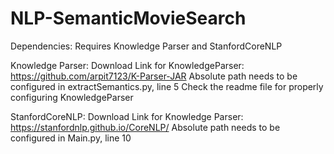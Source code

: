 # NLP-SemanticMovieSearch

Dependencies:
Requires Knowledge Parser and StanfordCoreNLP

Knowledge Parser:
Download Link for KnowledgeParser: https://github.com/arpit7123/K-Parser-JAR
Absolute path needs to be configured in extractSemantics.py, line 5
Check the readme file for properly configuring KnowledgeParser

StanfordCoreNLP:
Download Link for Knowledge Parser: https://stanfordnlp.github.io/CoreNLP/
Absolute path needs to be configured in Main.py, line 10
